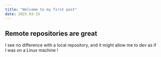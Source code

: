 ```yaml
---
title: "Welcome to my first post"
date: 2025-03-15
---
```


## Remote repositories are great

I see no difference with a local repository, and it might allow me to dev as if I was on a Linux machine !
